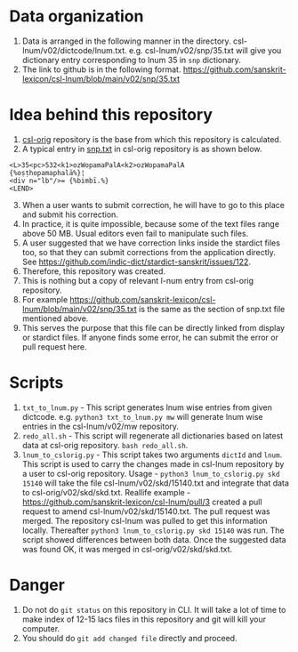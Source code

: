 # Data organization

1. Data is arranged in the following manner in the directory. csl-lnum/v02/dictcode/lnum.txt. e.g. csl-lnum/v02/snp/35.txt will give you dictionary entry corresponding to lnum 35 in `snp` dictionary.
2. The link to github is in the following format. https://github.com/sanskrit-lexicon/csl-lnum/blob/main/v02/snp/35.txt

# Idea behind this repository

1. [csl-orig](https://github.com/sanskrit-lexicon/csl-orig/) repository is the base from which this repository is calculated.
2. A typical entry in [snp.txt](https://github.com/sanskrit-lexicon/csl-orig/blob/master/v02/snp/snp.txt) in csl-orig repository is as shown below.
```
<L>35<pc>532<k1>ozWopamaPalA<k2>ozWopamaPalA
{%oṣṭhopamaphalā%}¦
<div n="lb"/>= {%bimbī.%}
<LEND>
```
3. When a user wants to submit correction, he will have to go to this place and submit his correction.
4. In practice, it is quite impossible, because some of the text files range above 50 MB. Usual editors even fail to manipulate such files.
5. A user suggested that we have correction links inside the stardict files too, so that they can submit corrections from the application directly. See https://github.com/indic-dict/stardict-sanskrit/issues/122.
6. Therefore, this repository was created.
7. This is nothing but a copy of relevant l-num entry from csl-orig repository.
8. For example https://github.com/sanskrit-lexicon/csl-lnum/blob/main/v02/snp/35.txt is the same as the section of snp.txt file mentioned above.
9. This serves the purpose that this file can be directly linked from display or stardict files. If anyone finds some error, he can submit the error or pull request here.

# Scripts

1. `txt_to_lnum.py` - This script generates lnum wise entries from given dictcode. e.g. `python3 txt_to_lnum.py mw` will generate lnum wise entries in the csl-lnum/v02/mw repository.
2. `redo_all.sh` - This script will regenerate all dictionaries based on latest data at csl-orig repository. `bash redo_all.sh`.
3. `lnum_to_cslorig.py` - This script takes two arguments `dictId` and `lnum`. This script is used to carry the changes made in csl-lnum repository by a user to csl-orig repository. Usage - `python3 lnum_to_cslorig.py skd 15140` will take the file csl-lnum/v02/skd/15140.txt and integrate that data to csl-orig/v02/skd/skd.txt. 
Reallife example - https://github.com/sanskrit-lexicon/csl-lnum/pull/3 created a pull request to amend csl-lnum/v02/skd/15140.txt. The pull request was merged. The repository csl-lnum was pulled to get this information locally. Thereafter `python3 lnum_to_cslorig.py skd 15140` was run. The script showed differences between both data. Once the suggested data was found OK, it was merged in csl-orig/v02/skd/skd.txt.


# Danger

1. Do not do `git status` on this repository in CLI. It will take a lot of time to make index of 12-15 lacs files in this repository and git will kill your computer.
2. You should do `git add changed file` directly and proceed.

